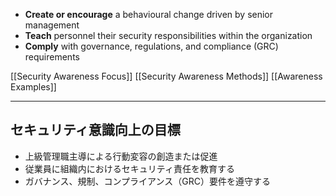
- **Create or encourage** a behavioural change driven by senior management
- **Teach** personnel their security responsibilities within the organization
- **Comply** with governance, regulations, and compliance (GRC) requirements

[[Security Awareness Focus]]
[[Security Awareness Methods]]
[[Awareness Examples]]


---

## セキュリティ意識向上の目標

- 上級管理職主導による行動変容の創造または促進
- 従業員に組織内におけるセキュリティ責任を教育する
- ガバナンス、規制、コンプライアンス（GRC）要件を遵守する